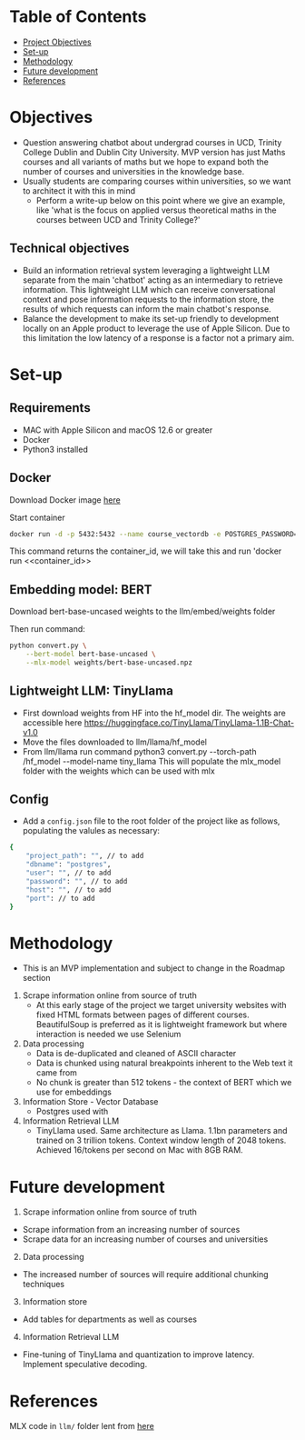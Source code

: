 # Table of Contents
- [Project Objectives](#Objectives)
- [Set-up](#Set-up)
- [Methodology](#Methodology)
- [Future development](#Future-development)
- [References](#references)

# Objectives

- Question answering chatbot about undergrad courses in UCD, Trinity College Dublin and Dublin City University. MVP version has just Maths courses and all variants of maths but we hope to expand both the number of courses and universities in the knowledge base.
- Usually students are comparing courses within universities, so we want to architect it with this in mind
    - Perform a write-up below on this point where we give an example, like 'what is the focus on applied versus theoretical maths in the courses between UCD and Trinity College?'

## Technical objectives
- Build an information retrieval system leveraging a lightweight LLM separate from the main 'chatbot' acting as an intermediary to retrieve information. This lightweight LLM which can receive conversational context and pose information requests to the information store, the results of which requests can inform the main chatbot's response.
- Balance the development to make its set-up friendly to development locally on an Apple product to leverage the use of Apple Silicon. Due to this limitation the low latency of a response is a factor not a primary aim.

# Set-up

## Requirements
- MAC with Apple Silicon and macOS 12.6 or greater
- Docker
- Python3 installed

## Docker

Download Docker image [here](https://github.com/pgvector/pgvector#docker)

Start container 
```bash
docker run -d -p 5432:5432 --name course_vectordb -e POSTGRES_PASSWORD=<<enter_password>> pgvector/pgvector:pg17
```
This command returns the container_id, we will take this and run 'docker run <<container_id>>

## Embedding model: BERT

Download bert-base-uncased weights to the llm/embed/weights folder

Then run command:
```bash
python convert.py \
    --bert-model bert-base-uncased \
    --mlx-model weights/bert-base-uncased.npz
```
## Lightweight LLM: TinyLlama

- First download weights from HF into the hf_model dir. The weights are accessible here https://huggingface.co/TinyLlama/TinyLlama-1.1B-Chat-v1.0
- Move the files downloaded to llm/llama/hf_model
- From llm/llama run command python3 convert.py --torch-path /hf_model --model-name tiny_llama
This will populate the mlx_model folder with the weights which can be used with mlx

## Config
- Add a `config.json` file to the root folder of the project like as follows, populating the valules as necessary:
```bash
{
    "project_path": "", // to add
    "dbname": "postgres",
    "user": "", // to add
    "password": "", // to add
    "host": "", // to add
    "port": // to add
}
```

# Methodology
- This is an MVP implementation and subject to change in the Roadmap section

1. Scrape information online from source of truth
    - At this early stage of the project we target university websites with fixed HTML formats between pages of different courses. BeautifulSoup is preferred as it is lightweight framework but where interaction is needed we use Selenium
2. Data processing
    - Data is de-duplicated and cleaned of ASCII character
    - Data is chunked using natural breakpoints inherent to the Web text it came from
    - No chunk is greater than 512 tokens - the context of BERT which we use for embeddings
3. Information Store - Vector Database
    - Postgres used with 
4. Information Retrieval LLM
    - TinyLlama used. Same architecture as Llama. 1.1bn parameters and trained on 3 trillion tokens. Context window length of 2048 tokens. Achieved 16/tokens per second on Mac with 8GB RAM.

# Future development
1. Scrape information online from source of truth
- Scrape information from an increasing number of sources
- Scrape data for an increasing number of courses and universities
2. Data processing
- The increased number of sources will require additional chunking techniques
3. Information store
- Add tables for departments as well as courses
4. Information Retrieval LLM
- Fine-tuning of TinyLlama and quantization to improve latency. Implement speculative decoding.

# References
MLX code in `llm/` folder lent from [here](https://github.com/ml-explore/mlx-examples/tree/main)